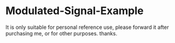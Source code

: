# Modulated-Signal-Example
It is only suitable for personal reference use, please forward it after purchasing me, or for other purposes. thanks.

